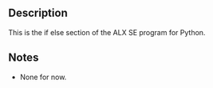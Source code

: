 ## Description
This is the if else section of the ALX SE program for Python.

## Notes
* None for now.

